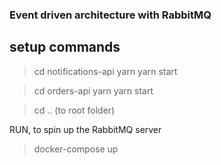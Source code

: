 ### Event driven architecture with RabbitMQ


## setup commands

> cd notifications-api
> yarn
> yarn start


> cd orders-api
> yarn
> yarn start


> cd .. (to root folder)

RUN, to spin up the RabbitMQ server

> docker-compose up